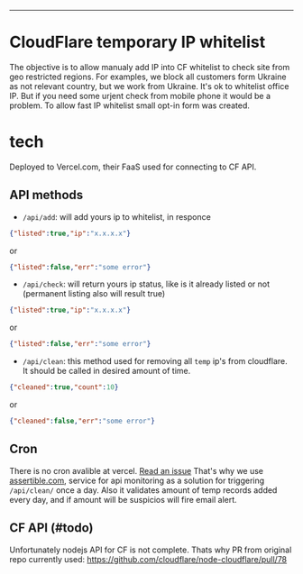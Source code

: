 
---

# CloudFlare temporary IP whitelist

The objective is to allow manualy add IP into CF whitelist to check site from geo restricted regions.
For examples, we block all customers form Ukraine as not relevant country, but we work from Ukraine. It's ok to whitelist office IP. But if you need some urjent check from mobile phone it would be a problem. 
To allow fast IP whitelist small opt-in form was created.

# tech
Deployed to Vercel.com, their FaaS used for connecting to CF API.

## API methods
- `/api/add`: will add yours ip to whitelist, in responce
```json
{"listed":true,"ip":"x.x.x.x"}
```
or
```json
{"listed":false,"err":"some error"}
```
- `/api/check`: will return yours ip status, like is it already listed or not (permanent listing also will result true)
```json
{"listed":true,"ip":"x.x.x.x"}
```
or
```json
{"listed":false,"err":"some error"}
```
- `/api/clean`: this method used for removing all `temp` ip's from cloudflare. It should be called in desired amount of time.
```json
{"cleaned":true,"count":10}
```
or
```json
{"cleaned":false,"err":"some error"}
```


## Cron
There is no cron avalible at vercel. [Read an issue](https://github.com/vercel/vercel/issues/146)
That's why we use [assertible.com](https://assertible.com), service for api monitoring as a solution for triggering `/api/clean/` once a day. Also it validates amount of temp records added every day, and if amount will be suspicios will fire email alert.

## CF API (#todo)
Unfortunately nodejs API for CF is not complete. Thats why PR from original repo currently used:
https://github.com/cloudflare/node-cloudflare/pull/78
